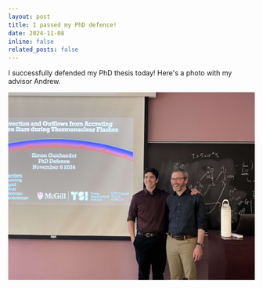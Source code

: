 ```yaml
---
layout: post
title: I passed my PhD defence!
date: 2024-11-08
inline: false
related_posts: false
---
```


I successfully defended my PhD thesis today! Here's a photo with my advisor Andrew.

<p align="center">
<img src="/assets/img/defence.jpeg" width=800>
</p>